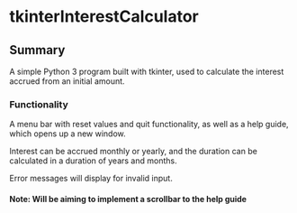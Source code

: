 # tkinterInterestCalculator

## Summary

A simple Python 3 program built with tkinter, used to calculate the interest accrued from an initial amount.

### Functionality

A menu bar with reset values and quit functionality, as well as a help guide, which opens up a new window.

Interest can be accrued monthly or yearly, and the duration can be calculated in a duration of years and months.

Error messages will display for invalid input.


#### Note: Will be aiming to implement a scrollbar to the help guide
